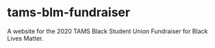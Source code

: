 ﻿# tams-blm-fundraiser

A website for the 2020 TAMS Black Student Union Fundraiser for Black Lives Matter. 
